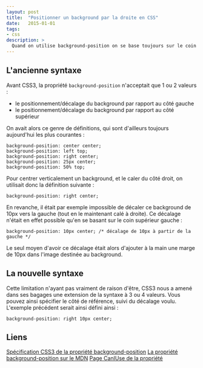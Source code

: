 ```yaml
---
layout: post
title:  "Positionner un background par la droite en CSS"
date:   2015-01-01
tags:
- css
description: >
  Quand on utilise background-position on se base toujours sur le coin supérieur gauche, mais il est possible de faire autrement depuis CSS3.
---
```


## L'ancienne syntaxe

Avant CSS3, la propriété `background-position` n'acceptait que 1 ou 2 valeurs :

- le positionnement/décalage du background par rapport au côté gauche
- le positionnement/décalage du background par rapport au côté supérieur

On avait alors ce genre de définitions, qui sont d'ailleurs toujours aujourd'hui les plus courantes :

    background-position: center center;
    background-position: left top;
    background-position: right center;
    background-position: 25px center;
    background-position: 50% top;

Pour centrer verticalement un background, et le caler du côté droit, on utilisait donc la définition suivante :

    background-position: right center;

En revanche, il était par exemple impossible de décaler ce background de 10px vers la gauche (tout en le maintenant calé à droite). Ce décalage n'était en effet possible qu'en se basant sur le coin supérieur gauche :

    background-position: 10px center; /* décalage de 10px à partir de la gauche */

Le seul moyen d'avoir ce décalage était alors d'ajouter à la main une marge de 10px dans l'image destinée au background.

## La nouvelle syntaxe

Cette limitation n'ayant pas vraiment de raison d'être, CSS3 nous a amené dans ses bagages une extension de la syntaxe à 3 ou 4 valeurs. Vous pouvez ainsi spécifier le côté de référence, suivi du décalage voulu. L'exemple précédent serait ainsi défini ainsi :

    background-position: right 10px center;


## Liens

[Spécification CSS3 de la propriété background-position](http://dev.w3.org/csswg/css-backgrounds-3/#background-position)
[La propriété background-position sur le MDN](https://developer.mozilla.org/fr/docs/Web/CSS/background-position)
[Page CanIUse de la propriété](http://caniuse.com/#feat=css-background-offsets)